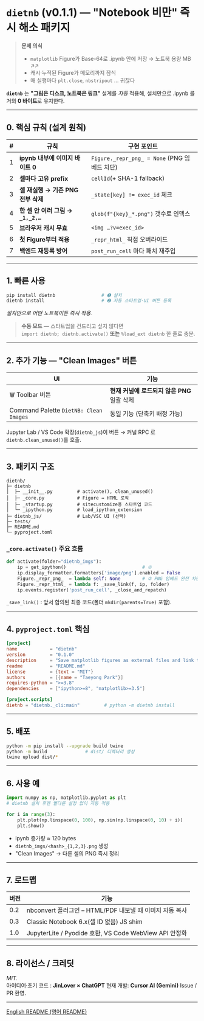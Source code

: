 # **`dietnb` (v0.1.1) — "Notebook 비만" 즉시 해소 패키지**

> **문제 의식**  
> * `matplotlib` Figure가 Base-64로 .ipynb 안에 저장 → 노트북 용량 MB ↗︎↗︎  
> * 캐시·누적된 Figure가 메모리까지 잠식  
> * 매 실행마다 `plt.close`, `nbstripout` … 귀찮다  

**`dietnb`** 는 **"그림은 디스크, 노트북은 링크"** 설계를 *자동* 적용해, 설치만으로 .ipynb 를 거의 **0 바이트**로 유지한다.

---

## 0. 핵심 규칙 (설계 원칙)

| # | 규칙 | 구현 포인트 |
|---|---|----|
| 1 | **ipynb 내부에 이미지 바이트 0** | `Figure._repr_png_ = None` (PNG 임베드 차단) |
| 2 | **셀마다 고유 prefix** | `cellId`(+ SHA-1 fallback) |
| 3 | **셀 재실행 → 기존 PNG 전부 삭제** | `_state[key] != exec_id` 체크 |
| 4 | **한 셀 안 여러 그림 → `_1,_2,…`** | `glob(f"{key}_*.png")` 갯수로 인덱스 |
| 5 | **브라우저 캐시 무효** | `<img …?v=exec_id>` |
| 6 | **첫 Figure부터 적용** | `_repr_html_` 직접 오버라이드 |
| 7 | **백엔드 재등록 방어** | `post_run_cell` 마다 패치 재주입 |

---

## 1. 빠른 사용

```bash
pip install dietnb                 # ➊ 설치
dietnb install                     # ➋ 자동 스타트업·UI 버튼 등록
```

*설치만으로 어떤 노트북이든 즉시 적용.*

> **수동 모드** — 스타트업을 건드리고 싶지 않다면  
> `import dietnb; dietnb.activate()` **또는** `%load_ext dietnb` 한 줄로 충분.

---

## 2. 추가 기능 — "Clean Images" 버튼

| UI | 기능 |
|----|---|
| 🗑 Toolbar 버튼 | **현재 커널에 로드되지 않은 PNG** 일괄 삭제 |
| Command Palette `DietNB: Clean Images` | 동일 기능 (단축키 배정 가능) |

Jupyter Lab / VS Code 확장(`dietnb_js`)이 버튼 → 커널 RPC 로 `dietnb.clean_unused()`를 호출.

---

## 3. 패키지 구조

```
dietnb/
├─ dietnb
│  ├─ __init__.py         # activate(), clean_unused()
│  ├─ _core.py            # Figure ↔ HTML 로직
│  ├─ _startup.py         # sitecustomize용 스타트업 코드
│  └─ _ipython.py         # load_ipython_extension
├─ dietnb_js/             # Lab/VSC UI (선택)
├─ tests/
├─ README.md
└─ pyproject.toml
```

### `_core.activate()` 주요 흐름

```python
def activate(folder="dietnb_imgs"):
    ip = get_ipython()                            # ①
    ip.display_formatter.formatters['image/png'].enabled = False
    Figure._repr_png_  = lambda self: None        # ② PNG 임베드 완전 차단
    Figure._repr_html_ = lambda f: _save_link(f, ip, folder)
    ip.events.register('post_run_cell', _close_and_repatch)
```

`_save_link()` : 앞서 합의된 최종 코드(폴더 `mkdir(parents=True)` 포함).

---

## 4. `pyproject.toml` 핵심

```toml
[project]
name            = "dietnb"
version         = "0.1.0"
description     = "Save matplotlib figures as external files and link them, keeping notebooks tiny."
readme          = "README.md"
license         = {text = "MIT"}
authors         = [{name = "Taeyong Park"}]
requires-python = ">=3.8"
dependencies    = ["ipython>=8", "matplotlib>=3.5"]

[project.scripts]
dietnb = "dietnb._cli:main"         # python -m dietnb install
```

---

## 5. 배포

```bash
python -m pip install --upgrade build twine
python -m build              # dist/ 디렉터리 생성
twine upload dist/*
```

---

## 6. 사용 예

```python
import numpy as np, matplotlib.pyplot as plt
# dietnb 설치 후엔 별다른 설정 없이 자동 적용

for i in range(3):
    plt.plot(np.linspace(0, 100), np.sin(np.linspace(0, 10) + i))
    plt.show()
```

* ipynb 증가량 ≈ 120 bytes  
* `dietnb_imgs/<hash>_{1,2,3}.png` 생성  
* "Clean Images" → 다른 셀의 PNG 즉시 정리

---

## 7. 로드맵

| 버전 | 기능 |
|---|---|
| 0.2  | nbconvert 플러그인 – HTML/PDF 내보낼 때 이미지 자동 복사 |
| 0.3  | Classic Notebook 6.x(셀 ID 없음) JS shim |
| 1.0  | JupyterLite / Pyodide 호환, VS Code WebView API 안정화 |

---

## 8. 라이선스 / 크레딧

*MIT.*  
아이디어·초기 코드 : **JinLover × ChatGPT**
현재 개발: **Cursor AI (Gemini)**
Issue / PR 환영.

---
[English README (영어 README)](README.md) 